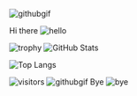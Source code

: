 ![githubgif](https://camo.githubusercontent.com/e15e75521862be103c834df436a8f9e075c945e5/68747470733a2f2f6d656469612e67697068792e636f6d2f6d656469612f6475334a336358797a686a3735494f6776412f67697068792e676966)

Hi there ![hello](https://camo.githubusercontent.com/4080d349f13efe927596fc36abbb36b13218bf88/68747470733a2f2f63646e2e646973636f72646170702e636f6d2f656d6f6a69732f3430303234383130333331333231313339322e676966)


![trophy](https://github-profile-trophy.vercel.app/?username=DiveshTheReal&margin-w=15)
![GitHub Stats](https://github-readme-stats.vercel.app/api?username=DiveshTheReal&show_icons=true&theme=dark)

![Top Langs](https://github-readme-stats.vercel.app/api/top-langs/?username=DiveshTheReal&theme=dark&layout=compact)

 ![visitors](https://visitor-badge.laobi.icu/badge?page_id=DiveshTheReal.DiveshTheReal)
 ![githubgif](https://camo.githubusercontent.com/fae87334bdd5b4519e78c3da6c06af2ad72de7d0/68747470733a2f2f63646e2e646973636f72646170702e636f6d2f6174746163686d656e74732f3634383733383733333238353434313630392f3737323335303432323734333930383336322f6f63746f6361742d616e696d652e676966)
Bye
![bye](https://github.githubassets.com/images/mona-whisper.gif)
